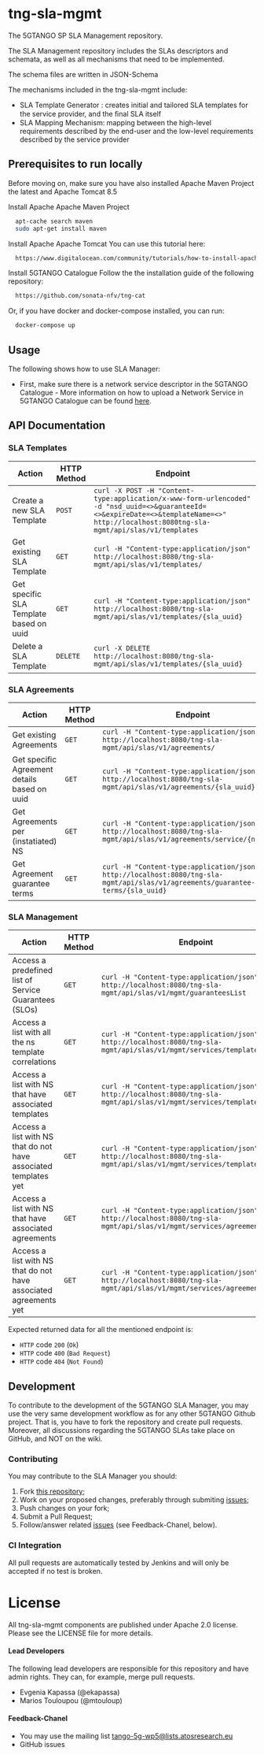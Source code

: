 # tng-sla-mgmt
The 5GTANGO SP SLA Management repository.  

The SLA Management repository includes the SLAs descriptors and schemata, as well as all mechanisms that need to be implemented. 
   
The schema files are written in JSON-Schema      
   
The mechanisms included in the tng-sla-mgmt include:
*  SLA Template Generator : creates initial and tailored SLA templates for the service provider, and the ﬁnal SLA itself
*  SLA Mapping Mechanism:  mapping between the high-level requirements described by the end-user and the low-level requirements described by the service provider


## Prerequisites to run locally
Before moving on, make sure you have also installed Apache Maven Project the latest and Apache Tomcat 8.5

Install Apache Apache Maven Project
```sh
  apt-cache search maven
  sudo apt-get install maven
```

Install Apache Apache Tomcat
You can use this tutorial here:
```sh
  https://www.digitalocean.com/community/tutorials/how-to-install-apache-tomcat-8-on-ubuntu-16-04
```

Install 5GTANGO Catalogue
Follow the the installation guide of the following repository:
```sh
  https://github.com/sonata-nfv/tng-cat
```

Or, if you have docker and docker-compose installed, you can run:
```sh
  docker-compose up
```

## Usage

The following shows how to use SLA Manager: 

* First, make sure there is a network service descriptor in the 5GTANGO Catalogue - More information on how to upload a Network Service in 5GTANGO Catalogue
 can be found [here](https://github.com/sonata-nfv/tng-cat).

## API Documentation

### SLA Templates

|           Action          | HTTP Method |                  Endpoint            |  
| --------------------------| ----------- | --------------------------------------- |  
| Create a new SLA Template |    `POST`   | `curl -X POST -H "Content-type:application/x-www-form-urlencoded" -d "nsd_uuid=<>&guaranteeId=<>&expireDate=<>&templateName=<>" http://localhost:8080tng-sla-mgmt/api/slas/v1/templates` |  
| Get existing SLA Template |    `GET`    | `curl -H "Content-type:application/json" http://localhost:8080/tng-sla-mgmt/api/slas/v1/templates/` |  
| Get specific SLA Template based on uuid | `GET`    | `curl -H "Content-type:application/json" http://localhost:8080/tng-sla-mgmt/api/slas/v1/templates/{sla_uuid}` |  
| Delete a SLA Template     |    `DELETE` | `curl -X DELETE http://localhost:8080/tng-sla-mgmt/api/slas/v1/templates/{sla_uuid}` |  


### SLA Agreements

|           Action           | HTTP Method |                  Endpoint            |  
| -------------------------- | ----------- | --------------------------------------- |  
| Get existing Agreements| `GET`    | `curl -H "Content-type:application/json" http://localhost:8080/tng-sla-mgmt/api/slas/v1/agreements/` | 
| Get specific Agreement details based on uuid | `GET`    | `curl -H "Content-type:application/json" http://localhost:8080/tng-sla-mgmt/api/slas/v1/agreements/{sla_uuid}` |   
| Get Agreements per (instatiated) NS   | `GET`    | `curl -H "Content-type:application/json" http://localhost:8080/tng-sla-mgmt/api/slas/v1/agreements/service/{ns_uuid}` |  
| Get Agreement guarantee terms| `GET`  | `curl -H "Content-type:application/json" http://localhost:8080/tng-sla-mgmt/api/slas/v1/agreements/guarantee-terms/{sla_uuid}` |  


### SLA Management

|           Action          | HTTP Method |                  Endpoint              |  
| --------------------------| ----------- | --------------------------------------- |  
| Access a predefined list of Service Guarantees (SLOs)| `GET` | `curl -H "Content-type:application/json" http://localhost:8080/tng-sla-mgmt/api/slas/v1/mgmt/guaranteesList` |  
| Access a list with all the ns template correlations | `GET`  | `curl -H "Content-type:application/json" http://localhost:8080/tng-sla-mgmt/api/slas/v1/mgmt/services/templates/` |  
| Access a list with NS that have associated templates | `GET` | `curl -H "Content-type:application/json" http://localhost:8080/tng-sla-mgmt/api/slas/v1/mgmt/services/templates/true` |  
| Access a list with NS that do not have associated templates yet| `GET` | `curl -H "Content-type:application/json" http://localhost:8080/tng-sla-mgmt/api/slas/v1/mgmt/services/templates/false` |  
| Access a list with NS that have associated agreements| `GET`   | `curl -H "Content-type:application/json" http://localhost:8080/tng-sla-mgmt/api/slas/v1/mgmt/services/agreements/true` |  
| Access a list with NS that do not have associated agreements yet| `GET` | `curl -H "Content-type:application/json" http://localhost:8080/tng-sla-mgmt/api/slas/v1/mgmt/services/agreements/false`|  


Expected returned data for all the mentioned endpoint is:

* `HTTP` code `200` (`Ok`) 
* `HTTP` code `400` (`Bad Request`)
* `HTTP` code `404` (`Not Found`)


## Development

To contribute to the development of the 5GTANGO SLA Manager, you may use the very same development workflow as for any other 5GTANGO Github project. That is, you have to fork the repository and create pull requests. Moreover, all discussions regarding the 5GTANGO SLAs take place on GitHub, and NOT on the wiki.

### Contributing

You may contribute to the SLA Manager you should:

1. Fork [this repository](https://github.com/sonata-nfv/tng-sla-mgmt);
2. Work on your proposed changes, preferably through submiting [issues](https://github.com/sonata-nfv/tng-sla-mgmt/issues);
3. Push changes on your fork;
3. Submit a Pull Request;
4. Follow/answer related [issues](https://github.com/sonata-nfv/tng-sla-mgmt/issues) (see Feedback-Chanel, below).

### CI Integration

All pull requests are automatically tested by Jenkins and will only be accepted if no test is broken.

# License
All tng-sla-mgmt components are published under Apache 2.0 license. Please see the LICENSE file for more details.

#### Lead Developers

The following lead developers are responsible for this repository and have admin rights. They can, for example, merge pull requests.
*  Evgenia Kapassa (@ekapassa)
*  Marios Touloupou (@mtouloup)

####  Feedback-Chanel

* You may use the mailing list tango-5g-wp5@lists.atosresearch.eu   
* GitHub issues


